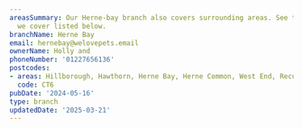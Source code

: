 ```yaml
---
areasSummary: Our Herne-bay branch also covers surrounding areas. See the locations
  we cover listed below.
branchName: Herne Bay
email: hernebay@welovepets.email
ownerName: Holly and
phoneNumber: '01227656136'
postcodes:
- areas: Hillborough, Hawthorn, Herne Bay, Herne Common, West End, Reculver
  code: CT6
pubDate: '2024-05-16'
type: branch
updatedDate: '2025-03-21'
---
```




